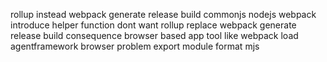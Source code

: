 rollup instead webpack generate release build commonjs nodejs webpack introduce helper function dont want rollup replace webpack generate release build consequence browser based app tool like webpack load agentframework browser problem export module format mjs